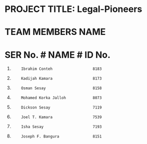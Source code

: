 # PROJECT TITLE: Legal-Pioneers

# TEAM MEMBERS NAME
# SER No.   # NAME                          # ID No.
  1.         Ibrahim Conteh                  8183
  2.         Kadijah Kamara                  8173
  3.         Osman Sesay                     8158
  4.         Mohamed Korka Jalloh            8073
  5.         Dickson Sesay                   7119
  6.         Joel T. Kamara                  7539
  7.         Isha Sesay                      7193
  8.         Joseph F. Bangura               8151
